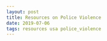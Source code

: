 ```yaml
---
layout: post
title: Resources on Police Violence
date: 2019-07-06
tags: resources usa police_violence
---
```


